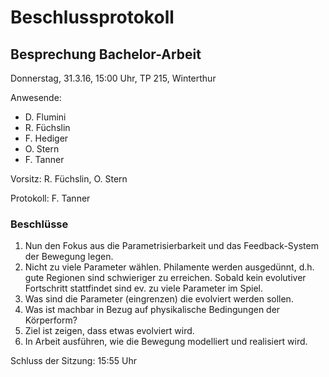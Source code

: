 # Beschlussprotokoll

## Besprechung Bachelor-Arbeit

Donnerstag, 31.3.16, 15:00 Uhr, TP 215, Winterthur

Anwesende:

*   D. Flumini
*   R. Füchslin
*   F. Hediger
*   O. Stern
*   F. Tanner

Vorsitz: R. Füchslin, O. Stern

Protokoll: F. Tanner

### Beschlüsse

1.  Nun den Fokus aus die Parametrisierbarkeit und das Feedback-System der Bewegung legen.
2.  Nicht zu viele Parameter wählen. Philamente werden ausgedünnt,
    d.h. gute Regionen sind schwieriger zu erreichen.
    Sobald kein evolutiver Fortschritt stattfindet sind ev. zu viele Parameter im Spiel.
3.  Was sind die Parameter (eingrenzen) die evolviert werden sollen.
4.  Was ist machbar in Bezug auf physikalische Bedingungen der Körperform?
5.  Ziel ist zeigen, dass etwas evolviert wird.
6.  In Arbeit ausführen, wie die Bewegung modelliert und realisiert wird.

Schluss der Sitzung: 15:55 Uhr
